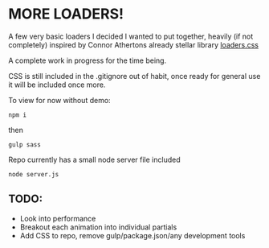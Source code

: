 # MORE LOADERS!

A few very basic loaders I decided I wanted to put together, heavily (if not completely) inspired by Connor Athertons already stellar library [loaders.css](https://github.com/ConnorAtherton/loaders.css)

A complete work in progress for the time being.

CSS is still included in the .gitignore out of habit, once ready for general use it will be included once more.

To view for now without demo:

```
npm i
```
then

```
gulp sass
```

Repo currently has a small node server file included

```
node server.js
```
## TODO:

* Look into performance
* Breakout each animation into individual partials
* Add CSS to repo, remove gulp/package.json/any development tools
